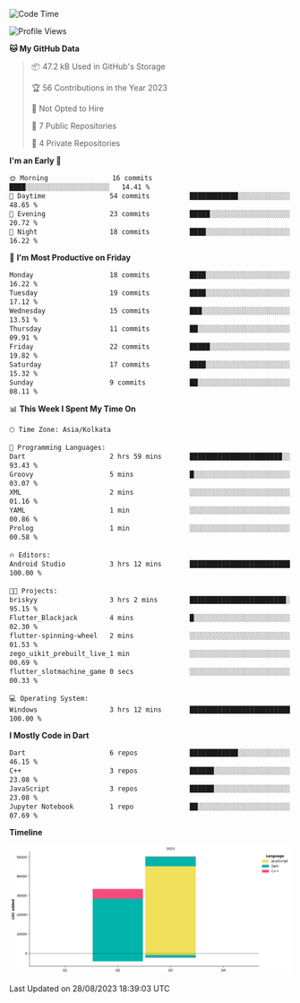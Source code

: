 <!--START_SECTION:waka-->
![Code Time](http://img.shields.io/badge/Code%20Time-140%20hrs%2037%20mins-blue)

![Profile Views](http://img.shields.io/badge/Profile%20Views-0-blue)

**🐱 My GitHub Data** 

> 📦 47.2 kB Used in GitHub's Storage 
 > 
> 🏆 56 Contributions in the Year 2023
 > 
> 🚫 Not Opted to Hire
 > 
> 📜 7 Public Repositories 
 > 
> 🔑 4 Private Repositories 
 > 
**I'm an Early 🐤** 

```text
🌞 Morning                16 commits          ████░░░░░░░░░░░░░░░░░░░░░   14.41 % 
🌆 Daytime                54 commits          ████████████░░░░░░░░░░░░░   48.65 % 
🌃 Evening                23 commits          █████░░░░░░░░░░░░░░░░░░░░   20.72 % 
🌙 Night                  18 commits          ████░░░░░░░░░░░░░░░░░░░░░   16.22 % 
```
📅 **I'm Most Productive on Friday** 

```text
Monday                   18 commits          ████░░░░░░░░░░░░░░░░░░░░░   16.22 % 
Tuesday                  19 commits          ████░░░░░░░░░░░░░░░░░░░░░   17.12 % 
Wednesday                15 commits          ███░░░░░░░░░░░░░░░░░░░░░░   13.51 % 
Thursday                 11 commits          ██░░░░░░░░░░░░░░░░░░░░░░░   09.91 % 
Friday                   22 commits          █████░░░░░░░░░░░░░░░░░░░░   19.82 % 
Saturday                 17 commits          ████░░░░░░░░░░░░░░░░░░░░░   15.32 % 
Sunday                   9 commits           ██░░░░░░░░░░░░░░░░░░░░░░░   08.11 % 
```


📊 **This Week I Spent My Time On** 

```text
🕑︎ Time Zone: Asia/Kolkata

💬 Programming Languages: 
Dart                     2 hrs 59 mins       ███████████████████████░░   93.43 % 
Groovy                   5 mins              █░░░░░░░░░░░░░░░░░░░░░░░░   03.07 % 
XML                      2 mins              ░░░░░░░░░░░░░░░░░░░░░░░░░   01.16 % 
YAML                     1 min               ░░░░░░░░░░░░░░░░░░░░░░░░░   00.86 % 
Prolog                   1 min               ░░░░░░░░░░░░░░░░░░░░░░░░░   00.58 % 

🔥 Editors: 
Android Studio           3 hrs 12 mins       █████████████████████████   100.00 % 

🐱‍💻 Projects: 
briskyy                  3 hrs 2 mins        ████████████████████████░   95.15 % 
Flutter_Blackjack        4 mins              █░░░░░░░░░░░░░░░░░░░░░░░░   02.30 % 
flutter-spinning-wheel   2 mins              ░░░░░░░░░░░░░░░░░░░░░░░░░   01.53 % 
zego_uikit_prebuilt_live_1 min               ░░░░░░░░░░░░░░░░░░░░░░░░░   00.69 % 
flutter_slotmachine_game 0 secs              ░░░░░░░░░░░░░░░░░░░░░░░░░   00.33 % 

💻 Operating System: 
Windows                  3 hrs 12 mins       █████████████████████████   100.00 % 
```

**I Mostly Code in Dart** 

```text
Dart                     6 repos             ████████████░░░░░░░░░░░░░   46.15 % 
C++                      3 repos             ██████░░░░░░░░░░░░░░░░░░░   23.08 % 
JavaScript               3 repos             ██████░░░░░░░░░░░░░░░░░░░   23.08 % 
Jupyter Notebook         1 repo              ██░░░░░░░░░░░░░░░░░░░░░░░   07.69 % 
```



**Timeline**

![Lines of Code chart](https://raw.githubusercontent.com/sairam030/sairam030/main/assets/bar_graph.png)


 Last Updated on 28/08/2023 18:39:03 UTC
<!--END_SECTION:waka-->
